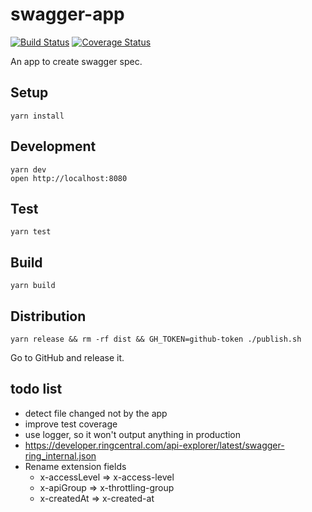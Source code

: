 # swagger-app

[![Build Status](https://travis-ci.org/tylerlong/swagger-app.svg?branch=master)](https://travis-ci.org/tylerlong/swagger-app)
[![Coverage Status](https://coveralls.io/repos/github/tylerlong/swagger-app/badge.svg?branch=master)](https://coveralls.io/github/tylerlong/swagger-app?branch=master)

An app to create swagger spec.


## Setup

```
yarn install
```


## Development

```
yarn dev
open http://localhost:8080
```


## Test

```
yarn test
```


## Build

```
yarn build
```


## Distribution

```
yarn release && rm -rf dist && GH_TOKEN=github-token ./publish.sh
```

Go to GitHub and release it.


## todo list

- detect file changed not by the app
- improve test coverage
- use logger, so it won't output anything in production
- https://developer.ringcentral.com/api-explorer/latest/swagger-ring_internal.json
- Rename extension fields
    - x-accessLevel => x-access-level
    - x-apiGroup => x-throttling-group
    - x-createdAt => x-created-at
